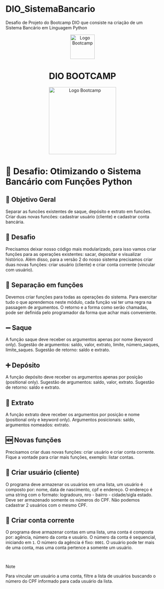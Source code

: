 # DIO_SistemaBancario
Desafio de Projeto do Bootcamp DIO que consiste na criação de um Sistema Bancário em Linguagem Python

<div align="center">
<img src="https://hermes.digitalinnovation.one/assets/diome/logo-full.svg" alt="Logo Bootcamp" width="80">
<h1>DIO BOOTCAMP</h1>
<img src="https://hermes.dio.me/tracks/f5dba255-da18-427a-a02a-ca11a339c1cd.png" alt="Logo Bootcamp" width="220">
</div>

#  :bank: Desafio: Otimizando o Sistema Bancário com Funções Python


## :memo: Objetivo Geral
Separar as funcões existentes de saque, depósito e extrato em
funcões. Criar duas novas funcões: cadastrar usuário (cliente) e cadastrar conta bancária.

## :punch: Desafio
Precisamos deixar nosso código mais modularizado, para isso vamos criar funções para as operações existentes: sacar,
depositar e visualizar histórico. Além disso, para a versão 2 do nosso sistema precisamos criar duas novas funções: criar
usuário (cliente) e criar conta corrente (vincular com usuário).

## :knife: Separação em funções
Devemos criar funções para todas as operações do sistema. Para exercitar tudo o que aprendemos neste módulo, cada
função vai ter uma regra na passagem de argumentos. O retorno e a forma como serão chamadas, pode ser definida pelo programador 
da forma que achar mais conveniente.

## :heavy_minus_sign: Saque
A função saque deve receber os argumentos apenas por nome (keyword only). Sugestão de argumentos: saldo, valor, extrato,
limite, número_saques, limite_saques. Sugestão de retorno: saldo e extrato.

## :heavy_plus_sign: Depósito
A função depósito deve receber os argumentos apenas por posição (positional only). Sugestão de argumentos: saldo, valor, extrato. Sugestão de retorno: saldo e extrato.

## :tomato:	Extrato
A função extrato deve receber os argumentos por posição e nome (positional only e keyword only). Argumentos posicionais: saldo, argumentos nomeados: extrato.

## :new: Novas funções
Precisamos criar duas novas funções: criar usuário e criar conta corrente. Fique a vontade para criar mais funções, exemplo: listar contas.

## :bust_in_silhouette: Criar usuário (cliente)
O programa deve armazenar os usuários em uma lista, um usuário é composto por: nome, data de nascimento, cpf e
endereço. O endereço é uma string com o formato: logradouro, nro - bairro - cidade/sigla estado. Deve ser armazenado
somente os números do CPF. Não podemos cadastrar 2 usuários com o mesmo CPF.

## :money_with_wings: Criar conta corrente
O programa deve armazenar contas em uma lista, uma conta é composta por: agência, número da conta e usuário. O número
da conta é sequencial, iniciando em `1`. O número da agência é fixo: `0001`. O usuário pode ter mais de uma conta, mas uma
conta pertence a somente um usuário.

<br>

> [!NOTE]
> Para vincular um usuário a uma conta, filtre a lista de usuários buscando o número do CPF informado para cada usuário da lista.

<br>
